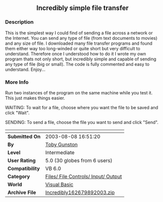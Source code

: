 ﻿<div align="center">

## Incredibly simple file transfer


</div>

### Description

This is the simplest way I could find of sending a file across a network or the Internet. You can send any type of file (from text documents to movies) and any size of file. I downloaded many file transfer programs and found them either way too long-winded or quite short but very difficult to understand. Therefore once I understood how to do it I wrote my own program thats not only short, but incredibly simple and capable of sending any type of file (big or small). The code is fully commented and easy to understand. Enjoy...
 
### More Info
 
Run two instances of the program on the same machine while you test it. This just makes things easier.

WAITING: To wait for a file, choose where you want the file to be saved and click "Wait".

SENDING: To send a file, choose the file you want to send and click "Send".


<span>             |<span>
---                |---
**Submitted On**   |2003-08-08 16:51:20
**By**             |[Toby Gunston](https://github.com/Planet-Source-Code/PSCIndex/blob/master/ByAuthor/toby-gunston.md)
**Level**          |Intermediate
**User Rating**    |5.0 (30 globes from 6 users)
**Compatibility**  |VB 6\.0
**Category**       |[Files/ File Controls/ Input/ Output](https://github.com/Planet-Source-Code/PSCIndex/blob/master/ByCategory/files-file-controls-input-output__1-3.md)
**World**          |[Visual Basic](https://github.com/Planet-Source-Code/PSCIndex/blob/master/ByWorld/visual-basic.md)
**Archive File**   |[Incredibly162679892003\.zip](https://github.com/Planet-Source-Code/toby-gunston-incredibly-simple-file-transfer__1-47549/archive/master.zip)








